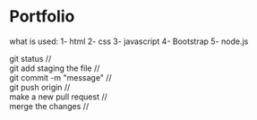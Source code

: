 # Portfolio

what is used:
1- html
2- css
3- javascript
4- Bootstrap
5- node.js


git status <to see what changed>  //  
git add <file name> staging the file  //  
git commit -m "message"  //  
git push origin <branch name>  //  
make a new pull request   //  
merge the changes  //  

